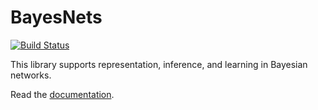 # BayesNets

[![Build Status](https://travis-ci.org/tfgit/BayesNets.jl.svg)](https://travis-ci.org/tfgit/BayesNets.jl)

This library supports representation, inference, and learning in Bayesian networks.

Read the [documentation](http://nbviewer.ipython.org/github/sisl/BayesNets.jl/blob/master/doc/BayesNets.ipynb).
